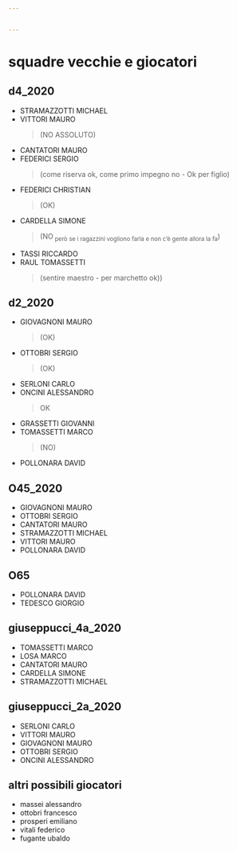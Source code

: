 ```yaml
---


---
```


<h1 id="squadre-vecchie-e-giocatori">squadre vecchie e giocatori</h1>
<h2 id="d4_2020">d4_2020</h2>
<ul>
<li>STRAMAZZOTTI MICHAEL</li>
<li>VITTORI MAURO
<blockquote>
<p>(NO ASSOLUTO)</p>
</blockquote>
</li>
<li>CANTATORI MAURO</li>
<li>FEDERICI SERGIO
<blockquote>
<p>(come riserva ok, come primo impegno no - Ok per figlio)</p>
</blockquote>
</li>
<li>FEDERICI CHRISTIAN
<blockquote>
<p>(OK)</p>
</blockquote>
</li>
<li>CARDELLA SIMONE
<blockquote>
<p>(NO<sub> però se i ragazzini vogliono farla e non c’è gente allora la fa</sub>)</p>
</blockquote>
</li>
<li>TASSI RICCARDO</li>
<li>RAUL TOMASSETTI
<blockquote>
<p>(sentire maestro - per marchetto ok))</p>
</blockquote>
</li>
</ul>
<h2 id="d2_2020">d2_2020</h2>
<ul>
<li>GIOVAGNONI MAURO
<blockquote>
<p>(OK)</p>
</blockquote>
</li>
<li>OTTOBRI SERGIO
<blockquote>
<p>(OK)</p>
</blockquote>
</li>
<li>SERLONI CARLO</li>
<li>ONCINI ALESSANDRO
<blockquote>
<p>OK</p>
</blockquote>
</li>
<li>GRASSETTI GIOVANNI</li>
<li>TOMASSETTI MARCO
<blockquote>
<p>(NO)</p>
</blockquote>
</li>
<li>POLLONARA DAVID</li>
</ul>
<h2 id="o45_2020">O45_2020</h2>
<ul>
<li>GIOVAGNONI MAURO</li>
<li>OTTOBRI SERGIO</li>
<li>CANTATORI MAURO</li>
<li>STRAMAZZOTTI MICHAEL</li>
<li>VITTORI MAURO</li>
<li>POLLONARA DAVID</li>
</ul>
<h2 id="o65">O65</h2>
<ul>
<li>POLLONARA DAVID</li>
<li>TEDESCO GIORGIO</li>
</ul>
<h2 id="giuseppucci_4a_2020">giuseppucci_4a_2020</h2>
<ul>
<li>TOMASSETTI MARCO</li>
<li>LOSA MARCO</li>
<li>CANTATORI MAURO</li>
<li>CARDELLA SIMONE</li>
<li>STRAMAZZOTTI MICHAEL</li>
</ul>
<h2 id="giuseppucci_2a_2020">giuseppucci_2a_2020</h2>
<ul>
<li>SERLONI CARLO</li>
<li>VITTORI MAURO</li>
<li>GIOVAGNONI MAURO</li>
<li>OTTOBRI SERGIO</li>
<li>ONCINI ALESSANDRO</li>
</ul>
<h2 id="altri-possibili-giocatori">altri possibili giocatori</h2>
<ul>
<li>massei alessandro</li>
<li>ottobri francesco</li>
<li>prosperi emiliano</li>
<li>vitali federico</li>
<li>fugante ubaldo</li>
</ul>

